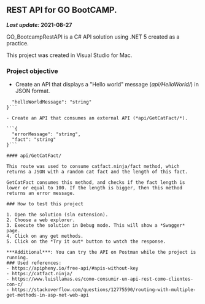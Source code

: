 ## REST API for GO BootCAMP.
***Last update:* 2021-08-27**

GO_BootcampRestAPI is a C# API solution using .NET 5 created as a practice.

This project was created in Visual Studio for Mac.
### Project objective

- Create an API that displays a "Hello world" message (*api/HelloWorld/*) in JSON format.

```{
  "helloWorldMessage": "string"
}```

- Create an API that consumes an external API (*api/GetCatFact/*).

```{
  "errorMessage": "string",
  "fact": "string"
}```

#### api/GetCatFact/

This route was used to consume catfact.ninja/fact method, which returns a JSON with a random cat fact and the length of this fact.

GetCatFact consumes this method, and checks if the fact length is lower or equal to 100. If the length is bigger, then this method returns an error message.

### How to test this project

1. Open the solution (sln extension).
2. Choose a web explorer.
3. Execute the solution in Debug mode. This will show a *Swagger* page.
4. Click on any get methods.
5. Click on the *Try it out* button to watch the response.

***Additional***: You can try the API on Postman while the project is running.
### Used references:
- https://apipheny.io/free-api/#apis-without-key
- https://catfact.ninja/
- https://www.luisllamas.es/como-consumir-un-api-rest-como-clientes-con-c/
- https://stackoverflow.com/questions/12775590/routing-with-multiple-get-methods-in-asp-net-web-api
